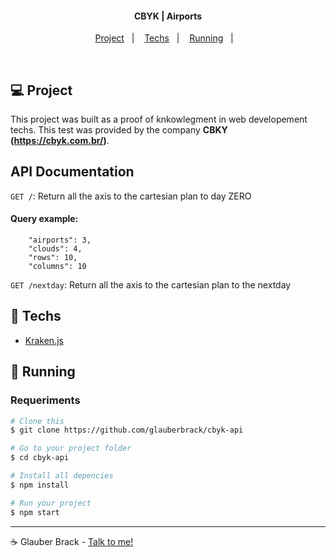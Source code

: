 
<h4 align="center">
  CBYK | Airports
</h4>

<p align="center">
  <a href="#-project">Project</a>&nbsp;&nbsp;&nbsp;|&nbsp;&nbsp;&nbsp;
  <a href="#rocket-techs">Techs</a>&nbsp;&nbsp;&nbsp;|&nbsp;&nbsp;&nbsp;
  <a href="#rocket-Running">Running</a>&nbsp;&nbsp;&nbsp;|&nbsp;&nbsp;&nbsp;
</p>
<br>

## 💻 Project

This project was built as a proof of knkowlegment in web developement techs.
This test was provided by the company **CBKY (https://cbyk.com.br/)**.

## API Documentation


`GET /`: Return all the axis to the cartesian plan to day ZERO

#### Query example:

```
    "airports": 3,
    "clouds": 4,
    "rows": 10,
    "columns": 10
```


`GET /nextday`: Return all the axis to the cartesian plan to the nextday


## :rocket: Techs

- [Kraken.js](http://krakenjs.com/)


## :notebook: Running

### Requeriments

```bash
# Clone this
$ git clone https://github.com/glauberbrack/cbyk-api

# Go to your project folder
$ cd cbyk-api

# Install all depencies
$ npm install

# Run your project
$ npm start

```

---

☕ Glauber Brack - <a href="mailto:glauber@brack.com.br?Subject=Hello%20you">Talk to me!</a>
